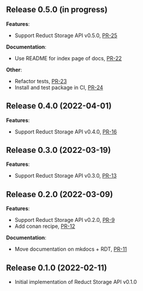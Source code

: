 ## Release 0.5.0 (in progress)

**Features**:

* Support Reduct Storage API v0.5.0, [PR-25](https://github.com/reduct-storage/reduct-cpp/pull/25)

**Documentation**:

* Use README for index page of docs, [PR-22](https://github.com/reduct-storage/reduct-cpp/pull/22)

**Other**:

* Refactor tests, [PR-23](https://github.com/reduct-storage/reduct-cpp/pull/23)
* Install and test package in CI, [PR-24](https://github.com/reduct-storage/reduct-cpp/pull/24)

## Release 0.4.0 (2022-04-01)

**Features**:

* Support Reduct Storage API v0.4.0, [PR-16](https://github.com/reduct-storage/reduct-cpp/pull/16)

## Release 0.3.0 (2022-03-19)

**Features**:

* Support Reduct Storage API v0.3.0, [PR-13](https://github.com/reduct-storage/reduct-cpp/pull/13)

## Release 0.2.0 (2022-03-09)

**Features**:

* Support Reduct Storage API v0.2.0, [PR-9](https://github.com/reduct-storage/reduct-cpp/pull/9)
* Add conan recipe, [PR-12](https://github.com/reduct-storage/reduct-cpp/pull/12)

**Documentation**:

* Move documentation on mkdocs + RDT, [PR-11](https://github.com/reduct-storage/reduct-cpp/pull/11)

## Release 0.1.0 (2022-02-11)

* Initial implementation of Reduct Storage API v0.1.0